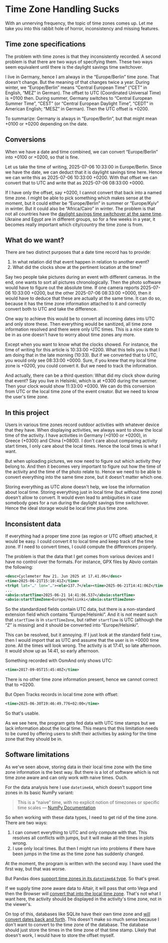 # Time Zone Handling Sucks

With an unnerving frequency, the topic of time zones comes up. Let me take you into this rabbit hole of horror, inconsistency and missing features.

## Time zone specifications

The problem with time zones is that they inconsistently recorded. A second problem is that there are two ways of specifying them. These two ways seem equivalent until there is the daylight savings time switchover.

I live in Germany, hence I am always in the “Europe/Berlin” time zone. That doesn't change. But the meaning of that changes twice a year. During winter, we “Europe/Berlin” means “Central European Time” (“CET” in English, “MEZ” in German). The offset to UTC (Coordinated Universal Time) is +0100 then. During summer, Germany switches to “Central European Summer Time”, “CEST” (or “Central European Daylight Time”, “CEDT” in American English; “MESZ” in German). Then the UTC offset is +0200.

To summarize: Germany is always in “Europe/Berlin”, but that might mean +0100 or +0200 depending on the date.

## Conversions

When we have a date and time combined, we can convert “Europe/Berlin” into +0100 or +0200, so that is fine.

Let us take the time of writing, 2025-07-06 10:33:00 in Europe/Berlin. Since we have the date, we can deduct that it is daylight savings time here. Hence we can write this as 2025-07-06 10:33:00 +0200. With that offset we can convert that to UTC and write that as 2025-07-06 08:33:00 +0000.

If I have only the offset, say +0200, I cannot convert that back into a named time zone. I might be able to pick something which makes sense at the moment, but it could either be “Europe/Berlin” in summer or “Europe/Kyiv” in winter. But it could also be “Africa/Cairo” in winter. The problem is that not all countries have the [daylight savings time switchover at the same time](https://en.wikipedia.org/wiki/Daylight_saving_time_by_country). Ukraine and Egypt are in different groups, so for a few weeks in a year, it becomes really important which city/country the time zone is from.

## What do we want?

There are two distinct purposes that a date time record has to provide:

1. In what relation did that event happen in relation to another event?
2. What did the clocks show at the pertinent location at the time?

Say two people take pictures during an event with different cameras. In the end, one wants to sort all pictures chronologically. Then the photo software would have to figure out the absolute time. If one camera reports 2025-07-06 10:33:00 +0200, but the other 2025-07-06 08:33:00 +0000, then it would have to deduce that these are actually at the same time. It can do so, because it has the time zone information attached to it and correctly convert both to UTC and take the difference.

One way to achieve this would be to convert all incoming dates into UTC and only store these. Then everything would be sanitized, all time zone information resolved and there were only UTC times. This is a nice state to be in as one doesn't have to worry about time zones any more.

Except when you want to know what the clocks showed. For instance, the time of writing for this article is 10:33:00 +0200. What this tells you is that I am doing that in the late morning (10:33). But if we converted that to UTC, you would only see 08:33:00 +0000. Sure, if you knew that my local time zone is +0200, you could convert it. But we need to track the information.

And actually, there can be a third question: What did my clock show during that event? Say you live in Helsinki, which is at +0300 during the summer. Then your clock would show 11:33:00 +0300. We can do this conversion from UTC or the local time zone of the event creator. But we need to know the user's time zone.

## In this project

Users in various time zones record outdoor activities with whatever device that they have. When displaying activities, we always want to show the local time of the activity. I have activities in Germany (+0100 or +0200), in Greece (+0300) and China (+0800). I don't care about comparing activity start times, I only care about the local times. Hence the local times is what I want.

But when uploading pictures, we now need to figure out which activity they belong to. And then it becomes very important to figure out how the time of the activity and the time of the photo relate to. Hence we need to be able to convert everything into the same time zone, but it doesn't matter which one.

Storing everything as UTC alone doesn't help, we lose the information about local time. Storing everything just in local time (but without time zone) doesn't allow to convert. It would even lead to ambiguities in case somebody goes for a run during the daylight savings time switchover. Hence the ideal storage would be local time plus time zone.

## Inconsistent data

If everything had a proper time zone (as region or UTC offset) attached, it would be easy. I could convert it to local time and keep track of the time zone. If I need to convert times, I could compute the differences properly.

The problem is that the data that I get comes from various devices and I have no control over the formats. For instance, GPX files by Abvio contain the following:

```xml
<desc>Cyclemeter Row 21. Jun 2025 at 17.41.06</desc>
<time>2025-06-21T15:10:41Z</time>
<trkpt lat="…" lon="…"><ele>137.7</ele><time>2025-06-21T14:41:06Z</time></trkpt>
...
<abvio:startTime>2025-06-21 14:41:06.537</abvio:startTime>
<abvio:startTimeZone>Europe/Helsinki</abvio:startTimeZone>
```

So the standardized fields contain UTC data, but there is a non-standard extension field which contains “Europe/Helsinki”. And it is _not_ meant such that `startTime` is in `startTimeZone`, but rather `startTime` is UTC (although the “Z” is missing) and it should be converted into “Europe/Helsinki”.

This can be resolved, but it annoying. If I just look at the standard field `time`, then I would import that as UTC and assume that the user is in +0000 time zone. All the times will look wrong. The activity is at 17:41, so late afternoon. It would show up as 14:41, so early afternoon.

Something recorded with OsmAnd only shows UTC:

```xml
<time>2017-09-05T15:45:40Z</time>
```

There is no other time zone information present, hence we cannot correct that to +0200.

But Open Tracks records in local time zone with offset:

```xml
<time>2025-06-30T19:46:49.776+02:00</time>
```

So that's usable.

As we see here, the program gets fed data with UTC time stamps but we lack information about the local time. This means that this limitation needs to be cured by offering users to shift their activities by asking for the time zone that they should be in.

## Software limitations

As we've seen above, storing data in their local time zone with the time zone information is the best way. But there is a lot of software which is not time zone aware and can only work with naive times. Ouch.

For the data analysis here I use `datetime64`, which doesn't support time zones in its basic NumPy variant:

> This is a “naive” time, with no explicit notion of timezones or specific time scales — [NumPy Documentation](https://numpy.org/doc/stable/reference/arrays.datetime.html)

So when working with these data types, I need to get rid of the time zone. There are two ways:

1. I can convert everything to UTC and only compute with that. This resolves all conflicts with jumps, but it will make all the times in plots wrong.
2. I use only local times. But then I might run into problems if there have been jumps in the time as the time zone has suddenly changed.

At the moment, the program is written with the second way. I have used the first way, but that was worse.

But Pandas does [support time zones in its `datetime64` type](https://pandas.pydata.org/docs/user_guide/timeseries.html). So that's great.

If we supply time zone aware data to Altair, it will pass that onto Vega and then the Browser will [convert that into the local time zone](https://altair-viz.github.io/user_guide/times_and_dates.html). That's not what I want here, the activity should be displayed in the activity's time zone, not in the viewer's.

On top of this, databases like SQLite have their own time zone and [will convert dates back and forth](https://www.reddit.com/r/flask/comments/1im57ij/sqlalchemy_is_driving_me_nuts/). This doesn't make so much sense because I don't want to convert to the time zone of the database. The database should just store the times in the time zone of that time stamp. Likely that doesn't work, I would have to store the offset myself.